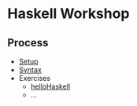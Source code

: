 # Haskell Workshop

## Process

- [Setup](Setup.md)
- [Syntax](Syntax.md)
- Exercises
  - [helloHaskell](helloHaskell.md)
  - ...